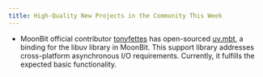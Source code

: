 ```yaml
---
title: High-Quality New Projects in the Community This Week
---
```


- MoonBit official contributor [tonyfettes](https://github.com/tonyfettes) has open-sourced [uv.mbt](https://github.com/moonbit-community/uv.mbt), a binding for the libuv library in MoonBit. This support library addresses cross-platform asynchronous I/O requirements. Currently, it fulfills the expected basic functionality.
